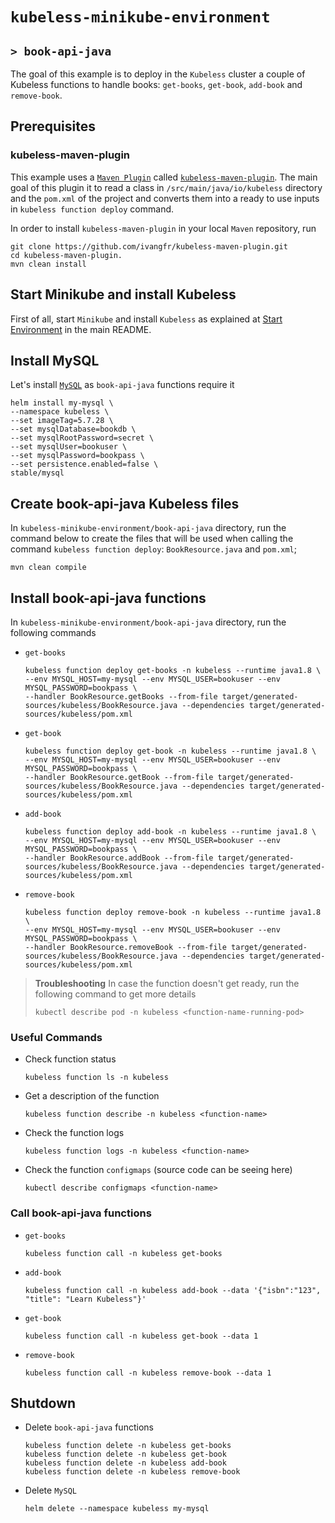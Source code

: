 # `kubeless-minikube-environment`
## `> book-api-java`

The goal of this example is to deploy in the `Kubeless` cluster a couple of Kubeless functions to handle books: `get-books`, `get-book`, `add-book` and `remove-book`.

## Prerequisites

### kubeless-maven-plugin

This example uses a [`Maven Plugin`](https://maven.apache.org/plugins/) called [`kubeless-maven-plugin`](https://github.com/ivangfr/kubeless-maven-plugin). The main goal of this plugin it to read a class in `/src/main/java/io/kubeless` directory and the `pom.xml` of the project and converts them into a ready to use inputs in `kubeless function deploy` command.

In order to install `kubeless-maven-plugin` in your local `Maven` repository, run
```
git clone https://github.com/ivangfr/kubeless-maven-plugin.git
cd kubeless-maven-plugin.
mvn clean install
```

## Start Minikube and install Kubeless

First of all, start `Minikube` and install `Kubeless` as explained at [Start Environment](https://github.com/ivangfr/kubeless-minikube-environment#start-environment) in the main README.

## Install MySQL

Let's install [`MySQL`](https://www.mysql.com/) as `book-api-java` functions require it
```
helm install my-mysql \
--namespace kubeless \
--set imageTag=5.7.28 \
--set mysqlDatabase=bookdb \
--set mysqlRootPassword=secret \
--set mysqlUser=bookuser \
--set mysqlPassword=bookpass \
--set persistence.enabled=false \
stable/mysql
```

## Create book-api-java Kubeless files

In `kubeless-minikube-environment/book-api-java` directory, run the command below to create the files that will be used when calling the command `kubeless function deploy`: `BookResource.java` and `pom.xml`;
```
mvn clean compile
```

## Install book-api-java functions

In `kubeless-minikube-environment/book-api-java` directory, run the following commands

- `get-books`
  ```
  kubeless function deploy get-books -n kubeless --runtime java1.8 \
  --env MYSQL_HOST=my-mysql --env MYSQL_USER=bookuser --env MYSQL_PASSWORD=bookpass \
  --handler BookResource.getBooks --from-file target/generated-sources/kubeless/BookResource.java --dependencies target/generated-sources/kubeless/pom.xml
  ```

- `get-book`
  ```
  kubeless function deploy get-book -n kubeless --runtime java1.8 \
  --env MYSQL_HOST=my-mysql --env MYSQL_USER=bookuser --env MYSQL_PASSWORD=bookpass \
  --handler BookResource.getBook --from-file target/generated-sources/kubeless/BookResource.java --dependencies target/generated-sources/kubeless/pom.xml
  ```

- `add-book`
  ```
  kubeless function deploy add-book -n kubeless --runtime java1.8 \
  --env MYSQL_HOST=my-mysql --env MYSQL_USER=bookuser --env MYSQL_PASSWORD=bookpass \
  --handler BookResource.addBook --from-file target/generated-sources/kubeless/BookResource.java --dependencies target/generated-sources/kubeless/pom.xml
  ```

- `remove-book`
  ```
  kubeless function deploy remove-book -n kubeless --runtime java1.8 \
  --env MYSQL_HOST=my-mysql --env MYSQL_USER=bookuser --env MYSQL_PASSWORD=bookpass \
  --handler BookResource.removeBook --from-file target/generated-sources/kubeless/BookResource.java --dependencies target/generated-sources/kubeless/pom.xml
  ```

> **Troubleshooting**
> In case the function doesn't get ready, run the following command to get more details
> ```
> kubectl describe pod -n kubeless <function-name-running-pod>
> ```

### Useful Commands

- Check function status
  ```
  kubeless function ls -n kubeless
  ```

- Get a description of the function
  ```
  kubeless function describe -n kubeless <function-name>
  ```

- Check the function logs
  ```
  kubeless function logs -n kubeless <function-name>
  ```

- Check the function `configmaps` (source code can be seeing here)
  ```
  kubectl describe configmaps <function-name>
  ```

### Call book-api-java functions

- `get-books`
  ```
  kubeless function call -n kubeless get-books
  ```

- `add-book`
  ```
  kubeless function call -n kubeless add-book --data '{"isbn":"123", "title": "Learn Kubeless"}'
  ```

- `get-book`
  ```
  kubeless function call -n kubeless get-book --data 1
  ```

- `remove-book`
  ```
  kubeless function call -n kubeless remove-book --data 1
  ```

## Shutdown

- Delete `book-api-java` functions
  ```
  kubeless function delete -n kubeless get-books
  kubeless function delete -n kubeless get-book
  kubeless function delete -n kubeless add-book
  kubeless function delete -n kubeless remove-book
  ```

- Delete `MySQL`
  ```
  helm delete --namespace kubeless my-mysql
  ```

